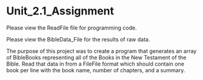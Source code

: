 # Unit_2.1_Assignment

Please view the ReadFile file for programming code.

Please view the BibleData_File for the results of raw data.

The purpose of this project was to create a program that generates an array of
BibleBooks representing all of the Books in the New Testament of the Bible.
Read that data in from a FileFile format which should contain one book per
line with the book name, number of chapters, and a summary.

